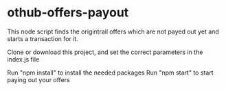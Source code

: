 # othub-offers-payout
This node script finds the origintrail offers which are not payed out yet and starts a transaction for it.

Clone or download this project, and set the correct parameters in the index.js file

Run "npm install" to install the needed packages
Run "npm start" to start paying out your offers